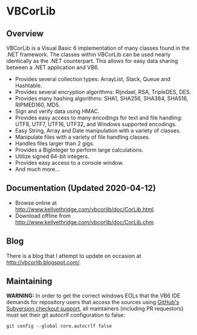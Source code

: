 # VBCorLib

## Overview

VBCorLib is a Visual Basic 6 implementation of many classes found in the .NET framework. The classes
within VBCorLib can be used nearly identically as the .NET counterpart. This allows for easy data
sharing between a .NET application and VB6.

* Provides several collection types: ArrayList, Stack, Queue and Hashtable.
* Provides several encryption algorithms: Rijndael, RSA, TripleDES, DES.
* Provides many hashing algorithms: SHA1, SHA256, SHA384, SHA516, RIPMED160, MD5.
* Sign and verify data using HMAC.
* Provides easy access to many encodings for text and file handling: UTF8, UTF7, UTF16, UTF32, and Windows supported encodings.
* Easy String, Array and Date manipulation with a variety of classes.
* Manipulate files with a variety of file handling classes.
* Handles files larger than 2 gigs.
* Provides a BigInteger to perform large calculations.
* Utilize signed 64-bit integers.
* Provides easy access to a console window.
* And much more...

## Documentation (Updated 2020-04-12)

* Browse online at <http://www.kellyethridge.com/vbcorlib/doc/CorLib.html>.
* Download offline from <http://www.kellyethridge.com/vbcorlib/doc/CorLib.chm>.

## Blog

There is a blog that I attempt to update on occasion at <http://vbcorlib.blogspot.com/>.

## Maintaining

**WARNING:** In order to get the correct windows EOLs that the VB6 IDE demands for repository users
that access the sources using [GitHub's Subversion checkout support](
https://help.github.com/en/articles/support-for-subversion-clients), all maintainers (including PR
requestors) must set their git autocrlf configuration to false:

```shell
git config --global core.autocrlf false
```
